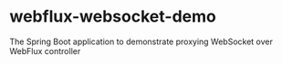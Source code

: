 # webflux-websocket-demo
The Spring Boot application to demonstrate proxying WebSocket over WebFlux controller
